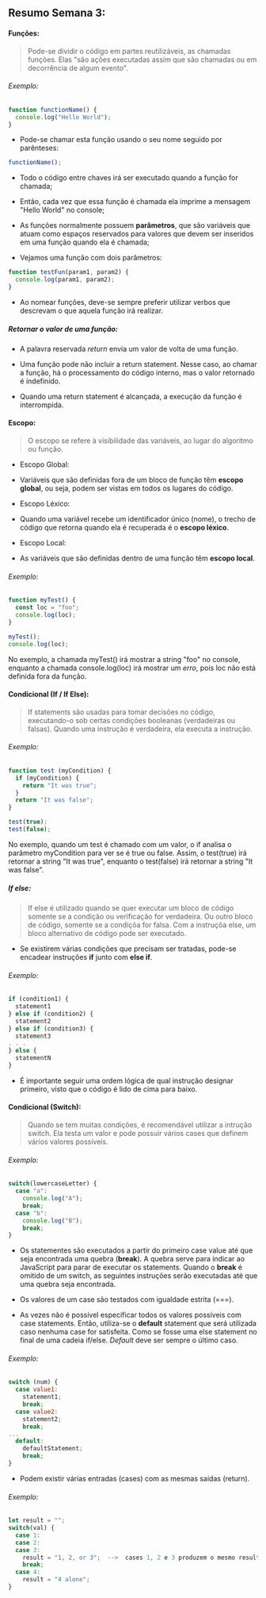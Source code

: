 ## Resumo Semana 3:

#### Funções:

>Pode-se dividir o código em partes reutilizáveis, as chamadas funções. Elas "são ações executadas assim que são chamadas ou em decorrência de algum evento".

###### Exemplo:

~~~javascript
function functionName() {
  console.log("Hello World");
}
~~~

- Pode-se chamar esta função usando o seu nome seguido por parênteses:

~~~javascript
functionName();
~~~

- Todo o código entre chaves irá ser executado quando a função for chamada;

- Então, cada vez que essa função é chamada ela imprime a mensagem "Hello World" no console;

- As funções normalmente possuem **parâmetros**, que são variáveis que atuam como espaços reservados para valores que devem ser inseridos em uma função quando ela é chamada;

- Vejamos uma função com dois parâmetros:

~~~javascript
function testFun(param1, param2) {
  console.log(param1, param2);
}
~~~

- Ao nomear funções, deve-se sempre preferir utilizar verbos que descrevam o que aquela função irá realizar.

##### Retornar o valor de uma função:

- A palavra reservada _return_ envia um valor de volta de uma função.

- Uma função pode não incluir a return statement. Nesse caso, ao chamar a função, há o processamento do código interno, mas o valor retornado é indefinido.

- Quando uma return statement é alcançada, a execução da função é interrompida.

#### Escopo:

>O escopo se refere à visibilidade das variáveis, ao lugar do algoritmo ou função. 

- Escopo Global: 
* Variáveis que são definidas fora de um bloco de função têm **escopo global**, ou seja, podem ser vistas em todos os lugares do código.

- Escopo Léxico:
* Quando uma variável recebe um identificador único (nome), o trecho de código que retorna quando ela é
recuperada é o **escopo léxico**.

- Escopo Local:
* As variáveis que são definidas dentro de uma função têm **escopo local**.

###### Exemplo:

~~~javascript
function myTest() {
  const loc = "foo";
  console.log(loc);
}

myTest();
console.log(loc);
~~~

No exemplo, a chamada myTest() irá mostrar a string "foo" no console, enquanto a chamada console.log(loc) irá mostrar um *erro*, pois loc não está definida fora da função.

#### Condicional (If / If Else):

>If statements são usadas para tomar decisões no código, executando-o sob certas condições booleanas (verdadeiras ou falsas). Quando uma instrução é verdadeira, ela executa a instrução.

###### Exemplo:

~~~javascript
function test (myCondition) {
  if (myCondition) {
    return "It was true";
  }
  return "It was false";
}

test(true);
test(false);
~~~

No exemplo, quando um test é chamado com um valor, o if analisa o parâmetro myCondition para ver se é true ou false. Assim, o test(true) irá retornar a string "It was true", enquanto o test(false) irá retornar a string "It was false".

##### If else:

>If else é utilizado quando se quer executar um bloco de código somente se a condição ou verificação for verdadeira. Ou outro bloco de código, somente se a condiçõa for falsa. Com a instruçõa else, um bloco alternativo de código pode ser executado.

- Se existirem várias condições que precisam ser tratadas, pode-se encadear instruções **if** junto com **else if**.

###### Exemplo:

~~~javascript
if (condition1) {
  statement1
} else if (condition2) {
  statement2
} else if (condition3) {
  statement3
. . .
} else {
  statementN
}
~~~

- É importante seguir uma ordem lógica de qual instrução designar primeiro, visto que o código é lido de cima para baixo.

#### Condicional (Switch):

>Quando se tem muitas condições, é recomendável utilizar a intrução switch. Ela testa um valor e pode possuir vários cases que definem vários valores possíveis.

###### Exemplo:

~~~javascript
switch(lowercaseLetter) {
  case "a":
    console.log("A");
    break;
  case "b":
    console.log("B");
    break;
}
~~~

- Os statementes são executados a partir do primeiro case value até que seja encontrada uma quebra (**break**). A quebra serve para indicar ao JavaScript para parar de executar os statements. Quando o **break** é omitido de um switch, as seguintes instruções serão executadas até que uma quebra seja encontrada.

- Os valores de um case são testados com igualdade estrita (===).

- As vezes não é possível especificar todos os valores possíveis com case statements. Então, utiliza-se o **default** statement que será utilizada caso nenhuma case for satisfeita. Como se fosse uma else statement no final de uma cadeia if/else. *Default* deve ser sempre o último caso.

###### Exemplo:

~~~javascript
switch (num) {
  case value1:
    statement1;
    break;
  case value2:
    statement2;
    break;
...
  default:
    defaultStatement;
    break;
}
~~~

- Podem existir várias entradas (cases) com as mesmas saídas (return).

###### Exemplo:

~~~javascript
let result = "";
switch(val) {
  case 1:
  case 2:
  case 3:
    result = "1, 2, or 3";  -->  cases 1, 2 e 3 produzem o mesmo resultado
    break;
  case 4:
    result = "4 alone";
}
~~~